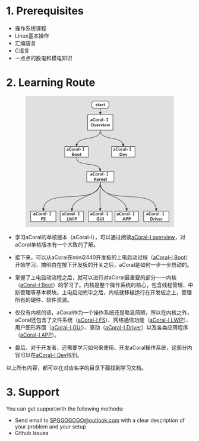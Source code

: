 # 1. Prerequisites
* 操作系统课程
* Linux基本操作
* 汇编语言
* C语言
* 一点点的数电和模电知识

# 2. Learning Route
<div align="center" >
 <img src="Learning Route.png" width = "400" alt="图片名称"/>
</div>

* 学习aCoral的单核版本（aCoral-Ⅰ），可以通过阅读[aCoral-Ⅰ overview](https://github.com/spg-one/aCoral1-Document/tree/master/aCoral-%E2%85%A0%20Overview)，对aCoral单核版本有一个大致的了解。

* 接下来，可以从aCoral在mini2440开发板的上电启动过程（[aCoral-Ⅰ Boot](https://github.com/spg-one/aCoral1-Document/tree/master/aCoral-%E2%85%A0%20Boot)）开始学习，搞明白在按下开发板的开关之后，aCoral是如何一步一步启动的。

* 掌握了上电启动流程之后，就可以进行对aCoral最重要的部分——内核（[aCoral-Ⅰ Boot](https://github.com/spg-one/aCoral1-Document/tree/master/aCoral-%E2%85%A0%20Kernel)）的学习了。内核是整个操作系统的核心，包含线程管理、中断管理等基本模块。上电启动完毕之后，内核就移植运行在开发板之上，管理所有的硬件、软件资源。

* 仅仅有内核的话，aCoral作为一个操作系统还是略显简陋，所以在内核之外，aCoral还包含了文件系统（[aCoral-Ⅰ FS](https://github.com/spg-one/aCoral1-Document/tree/master/aCoral-%E2%85%A0%20FS)）、网络通信功能（[aCoral-Ⅰ LWIP](https://github.com/spg-one/aCoral1-Document/tree/master/aCoral-%E2%85%A0%20LWIP)）、用户图形界面（[aCoral-Ⅰ GUI](https://github.com/spg-one/aCoral1-Document/tree/master/aCoral-%E2%85%A0%20GUI)）、驱动（[aCoral-Ⅰ Driver](https://github.com/spg-one/aCoral1-Document/tree/master/aCoral-%E2%85%A0%20Driver)）以及各类应用程序（[aCoral-Ⅰ APP](https://github.com/spg-one/aCoral1-Document/tree/master/aCoral-%E2%85%A0%20APP)）。

* 最后，对于开发者，还需要学习如何来使用、开发aCoral操作系统，这部分内容可以在[aCoral-Ⅰ Dev](https://github.com/spg-one/aCoral1-Document/tree/master/aCoral-%E2%85%A0%20Dev)找到。

以上所有内容，都可以在对应名字的目录下面找到学习文档。

# 3. Support

You can get supportwith the following methods:
* Send email to SPGGOGOGO@outlook.com with a clear description of your problem and your setup
* Github Issues
